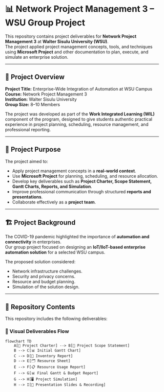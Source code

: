 # 📊 Network Project Management 3 – WSU Group Project

This repository contains project deliverables for **Network Project Management 3** at **Walter Sisulu University (WSU)**.  
The project applied project management concepts, tools, and techniques using **Microsoft Project** and other documentation to plan, execute, and simulate an enterprise solution.  

---

## 🎯 Project Overview

**Project Title:** Enterprise-Wide Integration of Automation at WSU Campus  
**Course:** Network Project Management 3  
**Institution:** Walter Sisulu University  
**Group Size:** 8–10 Members  

The project was developed as part of the **Work Integrated Learning (WIL)** component of the program, designed to give students authentic practical experience in project planning, scheduling, resource management, and professional reporting.

---

## 📌 Project Purpose

The project aimed to:
- Apply project management concepts in a **real-world context**.  
- Use **Microsoft Project** for planning, scheduling, and resource allocation.  
- Develop key deliverables such as **Project Charter, Scope Statement, Gantt Charts, Reports, and Simulation**.  
- Improve professional communication through structured **reports and presentations**.  
- Collaborate effectively as a **project team**.

---

## 🏗️ Project Background

The COVID-19 pandemic highlighted the importance of **automation and connectivity** in enterprises.  
Our group project focused on designing an **IoT/IIoT-based enterprise automation solution** for a selected WSU campus.  

The proposed solution considered:
- Network infrastructure challenges.  
- Security and privacy concerns.  
- Resource and budget planning.  
- Simulation of the solution design.  

---

## 📂 Repository Contents

This repository includes the following deliverables:

### 📌 Visual Deliverables Flow

```mermaid
flowchart TD
    A[📑 Project Charter] --> B[📑 Project Scope Statement]
    B --> C[📊 Initial Gantt Chart]
    C --> D[📑 Inventory Report]
    D --> E[🗂 Resource Sheet]
    E --> F[📋 Resource Usage Report]
    F --> G[📊 Final Gantt & Budget Report]
    G --> H[🖥 Project Simulation]
    H --> I[🎥 Presentation Slides & Recording]

